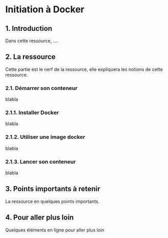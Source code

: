 # Initiation à Docker

## 1. Introduction
Dans cette ressource, ....

## 2. La ressource
Cette partie est le nerf de la ressource, elle expliquera les notions de cette ressource.

### 2.1. Démarrer son conteneur
blabla

### 2.1.1. Installer Docker
blabla

### 2.1.2. Utiliser une image docker
blabla

### 2.1.3. Lancer son conteneur
blabla

## 3. Points importants à retenir
La ressource en quelques points importants.

## 4. Pour aller plus loin
Quelques éléments en ligne pour aller plus loin
